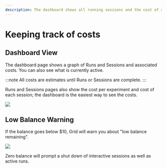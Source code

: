 ```yaml
---
description: The dashboard shows all running sessions and the cost of activities over time.
---
```


# Keeping track of costs

## Dashboard View

The dashboard page shows a graph of Runs and Sessions and associated costs. You can also see what is currently active.

:::note
All costs are estimates until Runs or Sessions are complete.
:::

Runs and Sessions pages also show the cost per experiment and cost of each session; the dashboard is the easiest way to see the costs.

![](/images/platform/costs.gif)

## Low Balance Warning

If the balance goes below $10, Grid will warn you about "low balance remaining".

![](/images/platform/lowbalance.png)

Zero balance will prompt a shut down of interactive sessions as well as active runs.

